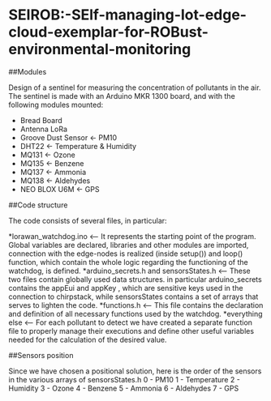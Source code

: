 # SEIROB:-SElf-managing-Iot-edge-cloud-exemplar-for-ROBust-environmental-monitoring

##Modules 

Design of a sentinel for measuring the concentration of pollutants in the air. The sentinel is made with an Arduino MKR 1300 board, and with the following modules mounted:

* Bread Board
* Antenna LoRa
* Groove Dust Sensor <- PM10
* DHT22 <- Temperature & Humidity
* MQ131 <- Ozone
* MQ135 <- Benzene
* MQ137 <- Ammonia
* MQ138 <- Aldehydes
* NEO BLOX U6M <- GPS

##Code structure

The code consists of several files, in particular:

*lorawan_watchdog.ino <-- It represents the starting point of the program. Global variables are declared, libraries and other modules are imported, connection with the edge-nodes is realized (inside setup()) and loop() function, which contain the whole logic regarding the functioning of the watchdog, is defined.
*arduino_secrets.h and sensorsStates.h <-- These two files contain globally used data structures. in particular arduino_secrets contains the appEui and appKey , which are sensitive keys used in the connection to chirpstack, while sensorsStates contains a set of arrays that serves to lighten the code.
*functions.h <-- This file contains the declaration and definition of all necessary functions used by the watchdog.
*everything else <-- For each pollutant to detect we have created a separate function file to properly manage their executions and define other useful variables needed for the calculation of the desired value.

##Sensors position

Since we have chosen a positional solution, here is the order of the sensors in the various arrays of sensorsStates.h 
0 - PM10
1 - Temperature 
2 - Humidity
3 - Ozone
4 - Benzene
5 - Ammonia
6 - Aldehydes 
7 - GPS

